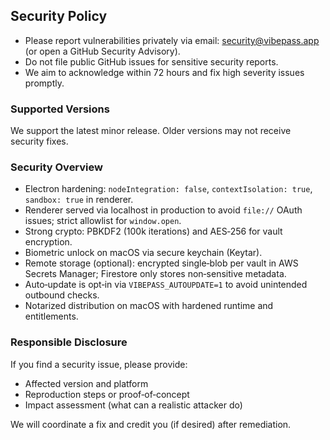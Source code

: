 ## Security Policy

- Please report vulnerabilities privately via email: security@vibepass.app (or open a GitHub Security Advisory).
- Do not file public GitHub issues for sensitive security reports.
- We aim to acknowledge within 72 hours and fix high severity issues promptly.

### Supported Versions
We support the latest minor release. Older versions may not receive security fixes.

### Security Overview
- Electron hardening: `nodeIntegration: false`, `contextIsolation: true`, `sandbox: true` in renderer.
- Renderer served via localhost in production to avoid `file://` OAuth issues; strict allowlist for `window.open`.
- Strong crypto: PBKDF2 (100k iterations) and AES‑256 for vault encryption.
- Biometric unlock on macOS via secure keychain (Keytar).
- Remote storage (optional): encrypted single‑blob per vault in AWS Secrets Manager; Firestore only stores non‑sensitive metadata.
- Auto‑update is opt‑in via `VIBEPASS_AUTOUPDATE=1` to avoid unintended outbound checks.
- Notarized distribution on macOS with hardened runtime and entitlements.

### Responsible Disclosure
If you find a security issue, please provide:
- Affected version and platform
- Reproduction steps or proof‑of‑concept
- Impact assessment (what can a realistic attacker do)

We will coordinate a fix and credit you (if desired) after remediation.
